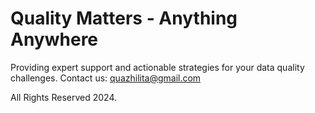 # Quality Matters - Anything Anywhere

Providing expert support and actionable strategies for your data quality challenges.
Contact us: quazhilita@gmail.com

All Rights Reserved 2024.
